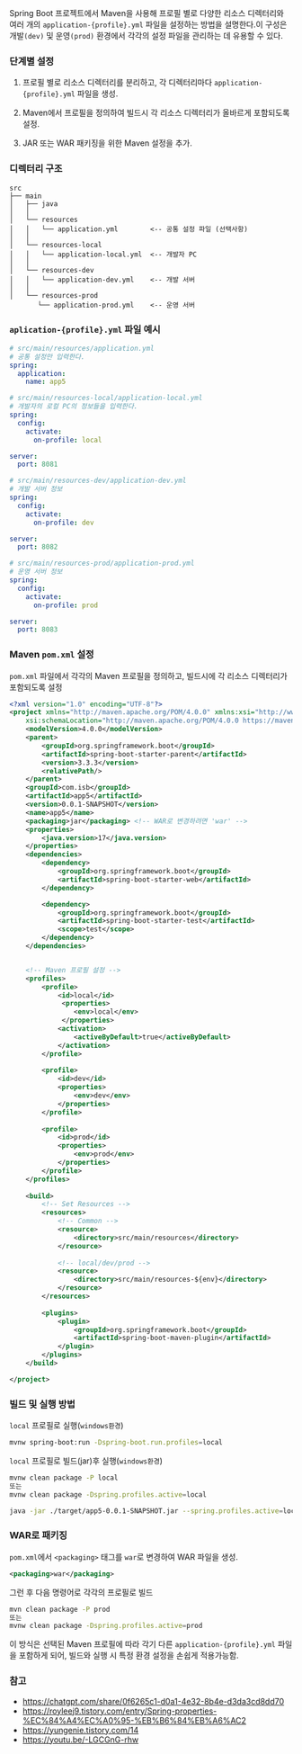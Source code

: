 Spring Boot 프로젝트에서 Maven을 사용해 프로필 별로 다양한 리소스 디렉터리와 여러 개의 `application-{profile}.yml` 파일을 설정하는 방법을 설명한다.이 구성은 개발`(dev)` 및 운영`(prod)` 환경에서 각각의 설정 파일을 관리하는 데 유용할 수 있다.

### 단계별 설정

1. 프로필 별로 리소스 디렉터리를 분리하고, 각 디렉터리마다 `application-{profile}.yml` 파일을 생성.
   
2. Maven에서 프로필을 정의하여 빌드시 각 리소스 디렉터리가 올바르게 포함되도록 설정.

3. JAR 또는 WAR 패키징을 위한 Maven 설정을 추가.


### 디렉터리 구조
```
src
├── main
│   ├── java
│   │ 
│   └── resources
│   │   └── application.yml        <-- 공통 설정 파일 (선택사항)
│   │ 
│   └── resources-local
│   │   └── application-local.yml  <-- 개발자 PC
│   │ 
│   └── resources-dev
│   │   └── application-dev.yml    <-- 개발 서버
│   │ 
│   └── resources-prod
       └── application-prod.yml    <-- 운영 서버
```       

### `aplication-{profile}.yml` 파일 예시


```yml
# src/main/resources/application.yml   
# 공통 설정만 입력한다.
spring:
  application:
    name: app5
```


```yml
# src/main/resources-local/application-local.yml 
# 개발자의 로컬 PC의 정보들을 입력한다.
spring:
  config:
    activate:
      on-profile: local

server:
  port: 8081
```

```yml
# src/main/resources-dev/application-dev.yml 
# 개발 서버 정보
spring:
  config:
    activate:
      on-profile: dev

server:
  port: 8082
```

```yml
# src/main/resources-prod/application-prod.yml 
# 운영 서버 정보
spring:
  config:
    activate:
      on-profile: prod

server:
  port: 8083  
```

### Maven `pom.xml` 설정
`pom.xml` 파일에서 각각의 Maven 프로필을 정의하고, 빌드시에 각 리소스 디렉터리가 포함되도록 설정

```xml
<?xml version="1.0" encoding="UTF-8"?>
<project xmlns="http://maven.apache.org/POM/4.0.0" xmlns:xsi="http://www.w3.org/2001/XMLSchema-instance"
	xsi:schemaLocation="http://maven.apache.org/POM/4.0.0 https://maven.apache.org/xsd/maven-4.0.0.xsd">
	<modelVersion>4.0.0</modelVersion>
	<parent>
		<groupId>org.springframework.boot</groupId>
		<artifactId>spring-boot-starter-parent</artifactId>
		<version>3.3.3</version>
		<relativePath/>
	</parent>
	<groupId>com.isb</groupId>
	<artifactId>app5</artifactId>
	<version>0.0.1-SNAPSHOT</version>
    <name>app5</name>
    <packaging>jar</packaging> <!-- WAR로 변경하려면 'war' -->
	<properties>
		<java.version>17</java.version>
	</properties>
	<dependencies>
		<dependency>
			<groupId>org.springframework.boot</groupId>
			<artifactId>spring-boot-starter-web</artifactId>
		</dependency>

		<dependency>
			<groupId>org.springframework.boot</groupId>
			<artifactId>spring-boot-starter-test</artifactId>
			<scope>test</scope>
		</dependency>
	</dependencies>


	<!-- Maven 프로필 설정 -->
	<profiles>
		<profile>
			<id>local</id>
			 <properties>
			 	<env>local</env>
			 </properties>
			<activation>
				<activeByDefault>true</activeByDefault>
			</activation>
		</profile>
		
	    <profile>
	        <id>dev</id>
	        <properties>
	            <env>dev</env>
	        </properties>	        
	    </profile>
	    
	    <profile>
	        <id>prod</id>
	        <properties>
	            <env>prod</env>
	        </properties>
	    </profile>	    
	</profiles>
	
	<build>
		<!-- Set Resources -->
		<resources>
			<!-- Common -->
			<resource>
				<directory>src/main/resources</directory>
			</resource>
			
			<!-- local/dev/prod -->
			<resource>
            	<directory>src/main/resources-${env}</directory>
        	</resource>
		</resources>
		
		<plugins>
			<plugin>
				<groupId>org.springframework.boot</groupId>
				<artifactId>spring-boot-maven-plugin</artifactId>
			</plugin>
		</plugins>
	</build>

</project>

```

### 빌드 및 실행 방법

`local` 프로필로 실행(`windows환경`)
```bash
mvnw spring-boot:run -Dspring-boot.run.profiles=local
```

`local` 프로필로 빌드(jar)후 실행(`windows환경`)
```bash
mvnw clean package -P local
또는
mvnw clean package -Dspring.profiles.active=local

java -jar ./target/app5-0.0.1-SNAPSHOT.jar --spring.profiles.active=local
```

### WAR로 패키징
`pom.xml`에서 `<packaging>` 태그를 `war`로 변경하여 WAR 파일을 생성.
```xml
<packaging>war</packaging>
```

그런 후 다음 명령어로 각각의 프로필로 빌드

```bash
mvn clean package -P prod
또는
mvnw clean package -Dspring.profiles.active=prod
```
이 방식은 선택된 Maven 프로필에 따라 각기 다른 `application-{profile}.yml` 파일을 포함하게 되어, 빌드와 실행 시 특정 환경 설정을 손쉽게 적용가능함.

### 참고
* https://chatgpt.com/share/0f6265c1-d0a1-4e32-8b4e-d3da3cd8dd70
* https://royleej9.tistory.com/entry/Spring-properties-%EC%84%A4%EC%A0%95-%EB%B6%84%EB%A6%AC2  
* https://yungenie.tistory.com/14
* https://youtu.be/-LGCGnG-rhw